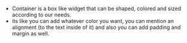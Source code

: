 - Container is a box like widget that can be shaped, colored and sized according to our needs.
- its like you can add whatever color you want, you can mention an alignment (to the text inside of it) and also you can add padding and margin as well.
